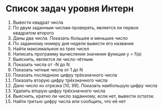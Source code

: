 # Список задач уровня Интерн
1. Вывести квадрат числа
2. По двум заданным числам проверять, является ли первое квадратом второго
3. Даны два числа. Показать большее и меньшее число
4. По заданному номеру дня недели вывести его название
5. Найти максимальное из трех чисел
6. Написать программу вычисления значения функции y = f(a)
7. Выяснить, является ли число чётным
8. Показать числа от -N до N
9. Показать четные числа от 1 до N
10. Показать последнюю цифру трёхзначного числа
11. Показать вторую цифру трёхзначного числа
12. Дано число из отрезка [10, 99]. Показать наибольшую цифру числа
13. Удалить вторую цифру трёхзначного числа
14. Выяснить, кратно ли число заданному, если нет, вывести остаток.
15. Найти третью цифру числа или сообщить, что её нет
